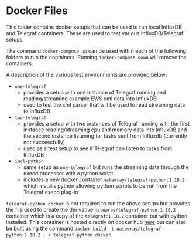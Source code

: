 # Docker Files

This folder contains docker setups that can be used to run local InfluxDB and Telegraf containers. These are used to test various InfluxDB/Telegraf setups.

The command `docker-compose up` can be used within each of the following folders to run the containers. Running `docker-compose down` will remove the containers.

A description of the various test environments are provided below:

- `one-telegraf`
    - provides a setup with one instance of Telegraf running and reading/streaming example EWS xml data into InfluxDB
    - used to test the xml parser that will be used to read streaming data to InfluxDB
- `two-telegraf`
    - provides a setup with two instances of Telegraf running with the first instance reading/streaming cpu and memory data into InfluxDB and the second instance listening for tasks sent from Influxdb (currently not successfully)
    - used as a test setup to see if Telegraf can listen to tasks from InfluxDB
- `incl-python`
    - same setup as `one-telegraf` but runs the streaming data through the execd processor with a python script
    - includes a new docker container `natewray/telegraf-python:1.18.2` which installs python allowing python scripts to be run from the Telegraf execd plug-in

`telegraf-python.docker` is not required to run the above setups but provides the file used to create the derivative `natewray/telegraf-python:1.18.2` container which is a copy of the `telegraf:1.18.2` container but with python installed. This container is hosted directly on docker hub [here](https://hub.docker.com/repository/docker/natewray/telegraf-python) but can also be built using the command `docker build -t natewray/telegraf-python:1.18.2 - < telegraf-python.docker`.